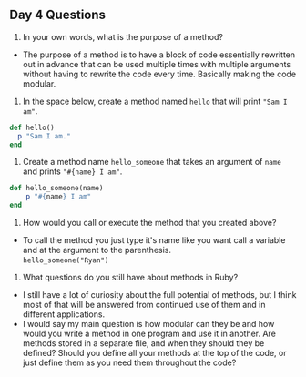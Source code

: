 ## Day 4 Questions

1. In your own words, what is the purpose of a method?
  * The purpose of a method is to have a block of code essentially rewritten out in advance that can be used multiple times with multiple arguments without having to rewrite the code every time.  Basically making the code modular.

1. In the space below, create a method named `hello` that will print `"Sam I am"`.
  ```Ruby
  def hello()    
    p "Sam I am."    
  end
  ```

1. Create a method name `hello_someone` that takes an argument of `name` and prints `"#{name} I am"`.
  ```Ruby
  def hello_someone(name)  
      p "#{name} I am"  
  end
  ```

1. How would you call or execute the method that you created above?
  * To call the method you just type it's name like you want call a variable and at the argument to the parenthesis.  
  `` hello_someone("Ryan") ``  

1. What questions do you still have about methods in Ruby?
  * I still have a lot of curiosity about the full potential of methods, but I think most of that will be answered from continued use of them and in different applications.  
  *  I would say my main question is how modular can they be and how would you write a method in one program and use it in another.  Are methods stored in a separate file, and when they should they be defined?  Should you define all your methods at the top of the code, or just define them as you need them throughout the code?
